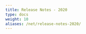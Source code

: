 ```yaml
---
title: Release Notes - 2020
type: docs
weight: 10
aliases: /net/release-notes-2020/
---
```



